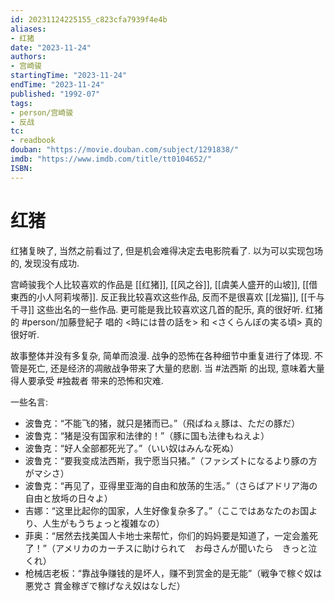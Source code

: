 ```yaml
---
id: 20231124225155_c823cfa7939f4e4b
aliases:
- 红猪
date: "2023-11-24"
authors:
- 宫崎骏
startingTime: "2023-11-24"
endTime: "2023-11-24"
published: "1992-07"
tags:
- person/宫崎骏
- 反战
tc:
- readbook
douban: "https://movie.douban.com/subject/1291838/"
imdb: "https://www.imdb.com/title/tt0104652/"
ISBN: 
---
```


# 红猪

红猪复映了, 当然之前看过了, 但是机会难得决定去电影院看了.
以为可以实现包场的, 发现没有成功.

宫崎骏我个人比较喜欢的作品是 [[红猪]], [[风之谷]], [[虞美人盛开的山坡]], [[借東西的小人阿莉埃蒂]].
反正我比较喜欢这些作品, 反而不是很喜欢 [[龙猫]], [[千与千寻]] 这些出名的一些作品.
更可能是我比较喜欢这几首的配乐, 真的很好听.
红猪的 #person/加藤登紀子 唱的 <時には昔の話を> 和 <さくらんぼの実る頃> 真的很好听.

故事整体并没有多复杂, 简单而浪漫.
战争的恐怖在各种细节中重复进行了体现.
不管是死亡, 还是经济的凋敝战争带来了大量的悲剧.
当 #法西斯 的出现, 意味着大量得人要承受 #独裁者 带来的恐怖和灾难.

一些名言:
- 波鲁克：“不能飞的猪，就只是猪而已。”（飛ばねぇ豚は、ただの豚だ）
- 波鲁克：“猪是没有国家和法律的！”（豚に国も法律もねえよ）
- 波鲁克：“好人全部都死光了。”（いい奴はみんな死ぬ）
- 波鲁克：“要我变成法西斯，我宁愿当只猪。”（ファシズトになるより豚の方がマシさ）
- 波鲁克：“再见了，亚得里亚海的自由和放荡的生活。”（さらばアドリア海の自由と放埓の日々よ）
- 吉娜：“这里比起你的国家，人生好像复杂多了。”（ここではあなたのお国より、人生がもうちょっと複雑なの）
- 菲奥：“居然去找美国人卡地士来帮忙，你们的妈妈要是知道了，一定会羞死了！”（アメリカのカーチスに助けられて　お母さんが聞いたら　きっと泣くれ）
- 枪械店老板：“靠战争赚钱的是坏人，赚不到赏金的是无能”（戦争で稼ぐ奴は悪党さ 賞金稼ぎで稼げなえ奴はなしだ）